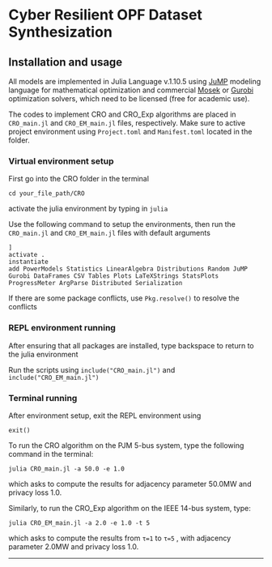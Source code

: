 # Cyber Resilient OPF Dataset Synthesization

## Installation and usage

All models are implemented in Julia Language v.1.10.5 using [JuMP](https://github.com/jump-dev/JuMP.jl) modeling language for mathematical optimization and commercial [Mosek](https://github.com/MOSEK/Mosek.jl) or [Gurobi](https://github.com/jump-dev/Gurobi.jl) optimization solvers, which need to be licensed (free for academic use). 

The codes to implement CRO and CRO_Exp algorithms are placed in ```CRO_main.jl``` and ```CRO_EM_main.jl``` files, respectively. Make sure to active project environment using ```Project.toml``` and ```Manifest.toml``` located in the folder. 


### Virtual environment setup

First go into the CRO folder in the terminal

```cd your_file_path/CRO```

activate the julia environment by typing in ```julia```

Use the following command to setup the environments, then run the ```CRO_main.jl``` and ```CRO_EM_main.jl``` files with default arguments

```
]
activate .
instantiate
add PowerModels Statistics LinearAlgebra Distributions Random JuMP Gurobi DataFrames CSV Tables Plots LaTeXStrings StatsPlots ProgressMeter ArgParse Distributed Serialization
```

If there are some package conflicts, use ```Pkg.resolve()``` to resolve the conflicts

### REPL environment running

After ensuring that all packages are installed, type backspace to return to the julia environment

Run the scripts using ```include("CRO_main.jl")``` and ```include("CRO_EM_main.jl")```

### Terminal running

After environment setup, exit the REPL environment using

```exit()```

To run the CRO algorithm on the PJM 5-bus system, type the following command in the terminal:

```julia CRO_main.jl -a 50.0 -e 1.0```

which asks to compute the results for adjacency parameter 50.0MW and privacy loss 1.0. 

Similarly, to run the CRO_Exp algorithm on the IEEE 14-bus system, type:

```julia CRO_EM_main.jl -a 2.0 -e 1.0 -t 5```

which asks to compute the results from ```τ=1``` to ```τ=5``` , with adjacency parameter 2.0MW and privacy loss 1.0. 

---
